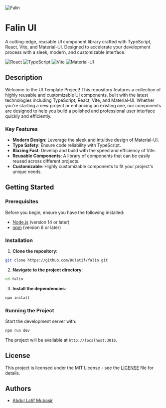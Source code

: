 ![Falin](https://filan-inter.netlify.app/favicon.svg)
# Falin UI

A cutting-edge, reusable UI component library crafted with TypeScript, React, Vite, and Material-UI. Designed to accelerate your development process with a sleek, modern, and customizable interface.

![React](https://img.shields.io/badge/React-20232A?style=for-the-badge&logo=react&logoColor=61DAFB)
![TypeScript](https://img.shields.io/badge/TypeScript-007ACC?style=for-the-badge&logo=typescript&logoColor=white)
![Vite](https://img.shields.io/badge/Vite-646CFF?style=for-the-badge&logo=vite&logoColor=white)
![Material-UI](https://img.shields.io/badge/Material--UI-0081CB?style=for-the-badge&logo=material-ui&logoColor=white)

## Description

Welcome to the UI Template Project! This repository features a collection of highly reusable and customizable UI components, built with the latest technologies including TypeScript, React, Vite, and Material-UI. Whether you're starting a new project or enhancing an existing one, our components are designed to help you build a polished and professional user interface quickly and efficiently.

### Key Features

- **Modern Design**: Leverage the sleek and intuitive design of Material-UI.
- **Type Safety**: Ensure code reliability with TypeScript.
- **Blazing Fast**: Develop and build with the speed and efficiency of Vite.
- **Reusable Components**: A library of components that can be easily reused across different projects.
- **Customizable**: Highly customizable components to fit your project's unique needs.

## Getting Started

### Prerequisites

Before you begin, ensure you have the following installed:

- [Node.js](https://nodejs.org/) (version 14 or later)
- [npm](https://www.npmjs.com/) (version 6 or later)

### Installation

1. **Clone the repository**:

```bash
git clone https://github.com/Dulatif/falin.git
```

2. **Navigate to the project directory**:

```bash
cd falin
```

3. **Install the dependencies**:

```bash
npm install
```

### Running the Project

Start the development server with:

```bash
npm run dev
```

The project will be available at `http://localhost:3010`.

## License

This project is licensed under the MIT License - see the [LICENSE](LICENSE) file for details.

## Authors

- [Abdul Latif Mubasir](https://github.com/DuLatif)
